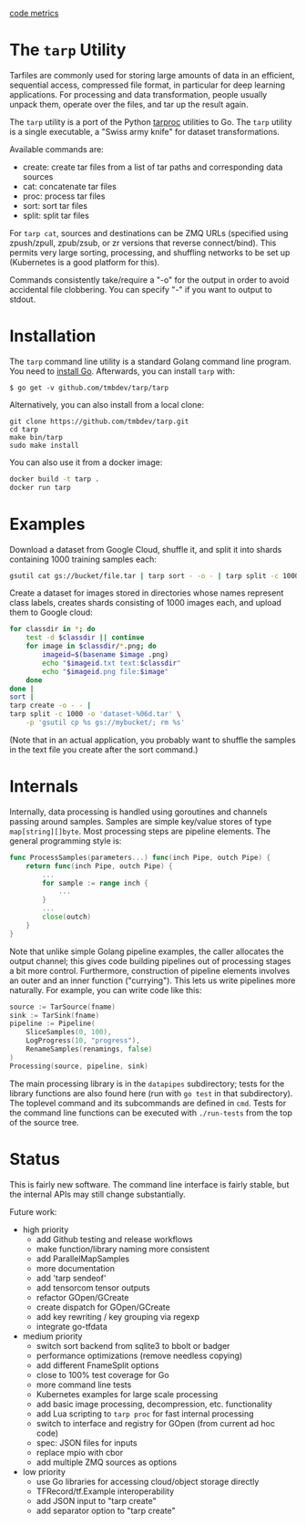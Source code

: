 [code metrics](https://goreportcard.com/report/github.com/tmbdev/tarp)

# The `tarp` Utility

Tarfiles are commonly used for storing large amounts of data in an efficient,
sequential access, compressed file format, in particular for deep learning
applications. For processing and data transformation,
people usually unpack them, operate over the files, and tar up the result again.

The `tarp` utility is a port of the Python [tarproc](http://github.com/tmbdev/tarproc)
utilities to Go. The `tarp` utility is a single executable, a "Swiss army knife"
for dataset transformations.

Available commands are:

- create: create tar files from a list of tar paths and corresponding data sources
- cat: concatenate tar files
- proc: process tar files
- sort: sort tar files
- split: split tar files

For `tarp cat`, sources and destinations can be ZMQ URLs (specified using zpush/zpull,
zpub/zsub, or zr versions that reverse connect/bind). This permits very large
sorting, processing, and shuffling networks to be set up (Kubernetes is a good platform
for this).

Commands consistently take/require a "-o" for the output in order to avoid accidental
file clobbering. You can specify "-" if you want to output to stdout.

# Installation

The `tarp` command line utility is a standard Golang command line program. You need to
[install Go](https://golang.org/doc/install). Afterwards, you can install `tarp` with:

	$ go get -v github.com/tmbdev/tarp/tarp
	
Alternatively, you can also install from a local clone:

	git clone https://github.com/tmbdev/tarp.git
	cd tarp
	make bin/tarp
	sudo make install

You can also use it from a docker image:
```bash
docker build -t tarp .
docker run tarp
```

# Examples

Download a dataset from Google Cloud, shuffle it, and split it into shards containing
1000 training samples each:

```Bash
gsutil cat gs://bucket/file.tar | tarp sort - -o - | tarp split -c 1000 -o 'output-%06d.tar'
```

Create a dataset for images stored in directories whose names represent class labels,
creates shards consisting of 1000 images each, and upload them to Google cloud:

```Bash
for classdir in *; do
    test -d $classdir || continue
    for image in $classdir/*.png; do
        imageid=$(basename $image .png)
        echo "$imageid.txt text:$classdir"
        echo "$imageid.png file:$image"
    done
done |
sort |
tarp create -o - - |
tarp split -c 1000 -o 'dataset-%06d.tar' \
    -p 'gsutil cp %s gs://mybucket/; rm %s'
```

(Note that in an actual application, you probably want to shuffle the
samples in the text file you create after the sort command.)


# Internals

Internally, data processing is handled using goroutines and channels passing
around samples. Samples are simple key/value stores of type `map[string][]byte`.
Most processing steps are pipeline elements. The general programming style is:

```Go
func ProcessSamples(parameters...) func(inch Pipe, outch Pipe) {
	return func(inch Pipe, outch Pipe) {
		...
		for sample := range inch {
			...
		}
		...
		close(outch)
	}
}
```

Note that unlike simple Golang pipeline examples, the caller
allocates the output channel; this gives code building pipelines
out of processing stages a bit more control.
Furthermore, construction of pipeline elements
involves an outer and an inner function ("currying"). This lets us
write pipelines more naturally.
For example, you can write code like this:

```Go
source := TarSource(fname)
sink := TarSink(fname)
pipeline := Pipeline(
	SliceSamples(0, 100),
	LogProgress(10, "progress"),
	RenameSamples(renamings, false)
)
Processing(source, pipeline, sink)
```

The main processing library is in the `datapipes` subdirectory;
tests for the library functions are also found here (run with
`go test` in that subdirectory).
The toplevel command and its subcommands are defined in `cmd`.
Tests for the command line functions can be executed with `./run-tests`
from the top of the source tree.

# Status

This is fairly new software. The command line interface is fairly stable,
but the internal APIs may still change substantially.

Future work:

- high priority
    - add Github testing and release workflows
    - make function/library naming more consistent
    - add ParallelMapSamples
    - more documentation
    - add 'tarp sendeof'
    - add tensorcom tensor outputs
    - refactor GOpen/GCreate
    - create dispatch for GOpen/GCreate
    - add key rewriting / key grouping via regexp
    - integrate go-tfdata
- medium priority
    - switch sort backend from sqlite3 to bbolt or badger
    - performance optimizations (remove needless copying)
    - add different FnameSplit options
    - close to 100% test coverage for Go
    - more command line tests
    - Kubernetes examples for large scale processing
    - add basic image processing, decompression, etc. functionality
    - add Lua scripting to `tarp proc` for fast internal processing
    - switch to interface and registry for GOpen (from current ad hoc code)
    - spec: JSON files for inputs
    - replace mpio with cbor
    - add multiple ZMQ sources as options
- low priority
    - use Go libraries for accessing cloud/object storage directly
    - TFRecord/tf.Example interoperability
    - add JSON input to "tarp create"
    - add separator option to "tarp create"
